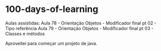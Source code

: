 # 100-days-of-learning
Aulas assistidas:
Aula 78 - Orientação Objetos - Modificador final pt 02 - Tipo referência
Aula 79 - Orientação Objetos - Modificador final pt 03 - Classes e métodos

Aproveitei para começar um projeto de java.